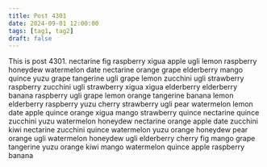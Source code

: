 ```yaml
---
title: Post 4301
date: 2024-09-01 12:00:00
tags: [tag1, tag2]
draft: false
---
```

This is post 4301.
nectarine
fig
raspberry
xigua
apple
ugli
lemon
raspberry
honeydew
watermelon
date
nectarine
orange
grape
elderberry
mango
quince
yuzu
grape
tangerine
ugli
grape
lemon
zucchini
ugli
strawberry
raspberry
zucchini
ugli
strawberry
xigua
xigua
elderberry
elderberry
banana
raspberry
ugli
grape
lemon
orange
tangerine
banana
lemon
elderberry
raspberry
yuzu
cherry
strawberry
ugli
pear
watermelon
lemon
date
apple
quince
orange
xigua
mango
strawberry
quince
nectarine
quince
zucchini
yuzu
watermelon
honeydew
nectarine
orange
apple
date
zucchini
kiwi
nectarine
zucchini
quince
watermelon
yuzu
orange
honeydew
pear
orange
ugli
watermelon
honeydew
ugli
elderberry
cherry
fig
mango
grape
tangerine
yuzu
orange
kiwi
mango
watermelon
quince
apple
raspberry
banana
